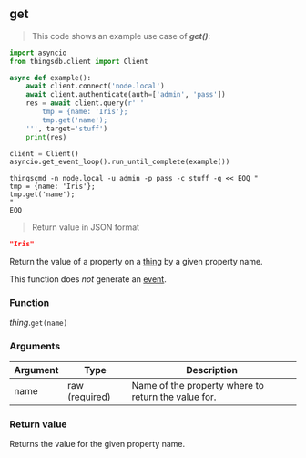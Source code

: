 ## get

> This code shows an example use case of ***get()***:

```python
import asyncio
from thingsdb.client import Client

async def example():
    await client.connect('node.local')
    await client.authenticate(auth=['admin', 'pass'])
    res = await client.query(r'''
        tmp = {name: 'Iris'};
        tmp.get('name');
    ''', target='stuff')
    print(res)

client = Client()
asyncio.get_event_loop().run_until_complete(example())
```

```shell
thingscmd -n node.local -u admin -p pass -c stuff -q << EOQ "
tmp = {name: 'Iris'};
tmp.get('name');
"
EOQ
```

> Return value in JSON format

```json
"Iris"
```

Return the value of a property on a [thing](#thing) by a given property name.

This function does *not* generate an [event](#events).

### Function
*thing*.`get(name)`

### Arguments
Argument | Type | Description
-------- | ---- | -----------
name | raw (required) | Name of the property where to return the value for.

### Return value
Returns the value for the given property name.
